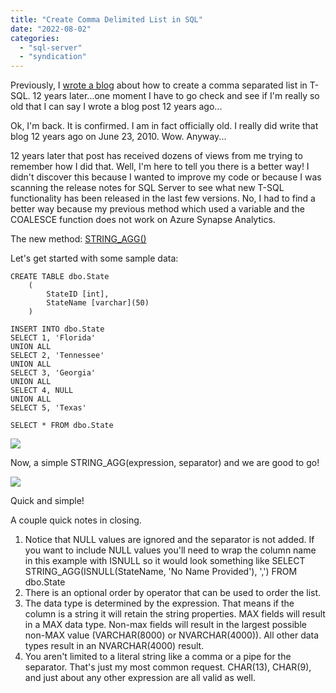 ```yaml
---
title: "Create Comma Delimited List in SQL"
date: "2022-08-02"
categories: 
  - "sql-server"
  - "syndication"
---
```


Previously, I [wrote a blog](https://bradleyschacht.com/comma-delimited-list-with-coalesce/) about how to create a comma separated list in T-SQL. 12 years later...one moment I have to go check and see if I'm really so old that I can say I wrote a blog post 12 years ago...

Ok, I'm back. It is confirmed. I am in fact officially old. I really did write that blog 12 years ago on June 23, 2010. Wow. Anyway...

12 years later that post has received dozens of views from me trying to remember how I did that. Well, I'm here to tell you there is a better way! I didn't discover this because I wanted to improve my code or because I was scanning the release notes for SQL Server to see what new T-SQL functionality has been released in the last few versions. No, I had to find a better way because my previous method which used a variable and the COALESCE function does not work on Azure Synapse Analytics.

The new method: [STRING\_AGG()](https://docs.microsoft.com/en-us/sql/t-sql/functions/string-agg-transact-sql?view=sql-server-ver16)

Let's get started with some sample data:

```
CREATE TABLE dbo.State
    (
        StateID [int],
        StateName [varchar](50)
    )

INSERT INTO dbo.State
SELECT 1, 'Florida'
UNION ALL
SELECT 2, 'Tennessee'
UNION ALL
SELECT 3, 'Georgia'
UNION ALL
SELECT 4, NULL
UNION ALL
SELECT 5, 'Texas'

SELECT * FROM dbo.State
```

![](https://images.bradleyschacht.com/wp-content/uploads/2022/08/create-comma-delimited-list-in-sql-001.png)

Now, a simple STRING\_AGG(expression, separator) and we are good to go!

![](https://images.bradleyschacht.com/wp-content/uploads/2022/08/create-comma-delimited-list-in-sql-002.png)

Quick and simple!

A couple quick notes in closing.

1. Notice that NULL values are ignored and the separator is not added. If you want to include NULL values you'll need to wrap the column name in this example with ISNULL so it would look something like SELECT STRING\_AGG(ISNULL(StateName, 'No Name Provided'), ',') FROM dbo.State
2. There is an optional order by operator that can be used to order the list.
3. The data type is determined by the expression. That means if the column is a string it will retain the string properties. MAX fields will result in a MAX data type. Non-max fields will result in the largest possible non-MAX value (VARCHAR(8000) or NVARCHAR(4000)). All other data types result in an NVARCHAR(4000) result.
4. You aren't limited to a literal string like a comma or a pipe for the separator. That's just my most common request. CHAR(13), CHAR(9), and just about any other expression are all valid as well.
